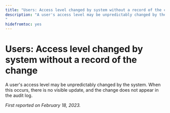 ```yaml
---
title: "Users: Access level changed by system without a record of the change"
description: "A user's access level may be unpredictably changed by the system. When this occurs, there is no visible update, and the change does not appear in the audit log.
"
hidefromtoc: yes
---
```


# Users: Access level changed by system without a record of the change

A user's access level may be unpredictably changed by the system. When this occurs, there is no visible update, and the change does not appear in the audit log.

_First reported on February 18, 2023._

